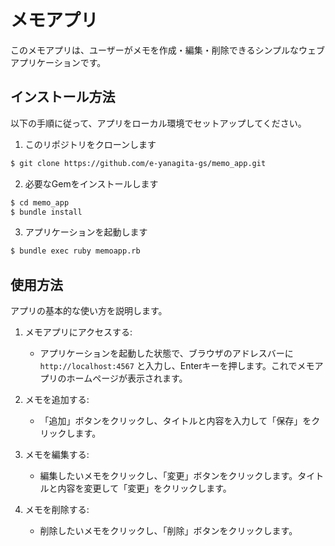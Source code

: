 # メモアプリ
このメモアプリは、ユーザーがメモを作成・編集・削除できるシンプルなウェブアプリケーションです。

## インストール方法
以下の手順に従って、アプリをローカル環境でセットアップしてください。

1. このリポジトリをクローンします
```sh
$ git clone https://github.com/e-yanagita-gs/memo_app.git
```
2. 必要なGemをインストールします
```sh
$ cd memo_app
$ bundle install
```
3. アプリケーションを起動します
```sh
$ bundle exec ruby memoapp.rb
```

## 使用方法
アプリの基本的な使い方を説明します。
1. メモアプリにアクセスする:
   - アプリケーションを起動した状態で、ブラウザのアドレスバーに `http://localhost:4567` と入力し、Enterキーを押します。これでメモアプリのホームページが表示されます。

2. メモを追加する:
   - 「追加」ボタンをクリックし、タイトルと内容を入力して「保存」をクリックします。

3. メモを編集する:
   - 編集したいメモをクリックし、「変更」ボタンをクリックします。タイトルと内容を変更して「変更」をクリックします。

4. メモを削除する:
   - 削除したいメモをクリックし、「削除」ボタンをクリックします。

